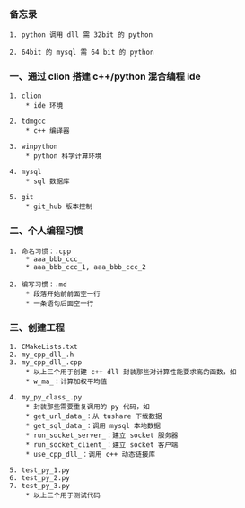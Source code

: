 ### **备忘录**

    1. python 调用 dll 需 32bit 的 python

    2. 64bit 的 mysql 需 64 bit 的 python

### **一、通过 clion 搭建 c++/python 混合编程 ide**

    1. clion
        * ide 环境

    2. tdmgcc
        * c++ 编译器

    3. winpython
        * python 科学计算环境

    4. mysql
        * sql 数据库

    5. git
        * git_hub 版本控制

### **二、个人编程习惯**

    1. 命名习惯：.cpp
        * aaa_bbb_ccc_
        * aaa_bbb_ccc_1, aaa_bbb_ccc_2

    2. 编写习惯：.md
        * 段落开始前前面空一行
        * 一条语句后面空一行

### **三、创建工程**

    1. CMakeLists.txt
    2. my_cpp_dll_.h
    3. my_cpp_dll_.cpp
        * 以上三个用于创建 c++ dll 封装那些对计算性能要求高的函数，如
        * w_ma_：计算加权平均值

    4. my_py_class_.py
        * 封装那些需要重复调用的 py 代码，如
        * get_url_data_：从 tushare 下载数据
        * get_sql_data_：调用 mysql 本地数据
        * run_socket_server_：建立 socket 服务器
        * run_socket_client_：建立 socket 客户端
        * use_cpp_dll_：调用 c++ 动态链接库

    5. test_py_1.py
    6. test_py_2.py
    7. test_py_3.py
        * 以上三个用于测试代码


